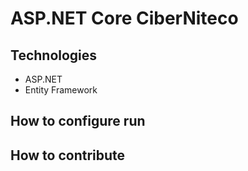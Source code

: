 # ASP.NET Core CiberNiteco
## Technologies
- ASP.NET
- Entity Framework
## How to configure run
## How to contribute
